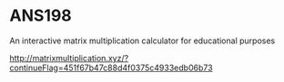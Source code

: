 # ANS198

An interactive matrix multiplication calculator for educational purposes

http://matrixmultiplication.xyz/?continueFlag=451f67b47c88d4f0375c4933edb06b73
